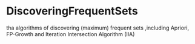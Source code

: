 # DiscoveringFrequentSets
tha algorithms of discovering (maximum) frequent sets ,including Apriori, FP-Growth and Iteration Intersection Algorithm (IIA)
